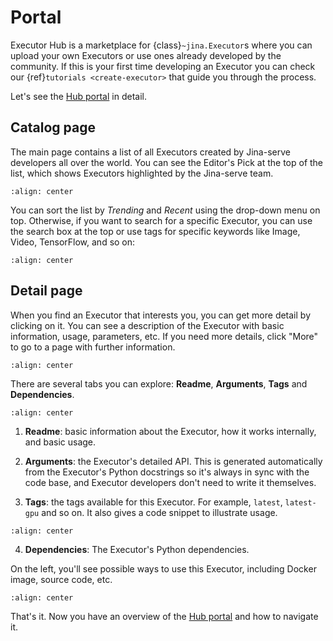 # Portal

Executor Hub is a marketplace for {class}`~jina.Executor`s where you can upload your own Executors or use ones already developed by the community. If this is your first time developing an Executor you can check our {ref}`tutorials <create-executor>` that guide you through the process.
 
Let's see the [Hub portal](https://cloud.jina.ai) in detail.

## Catalog page

The main page contains a list of all Executors created by Jina-serve developers all over the world. You can see the Editor's Pick at the top of the list, which shows Executors highlighted by the Jina-serve team. 

```{figure} ../../../../../.github/hub-website-list.png
:align: center
```

You can sort the list by *Trending* and *Recent* using the drop-down menu on top. Otherwise, if you want to search for a specific Executor, you can use the search box at the top or use tags for specific keywords like Image, Video, TensorFlow, and so on:

```{figure} ../../../../../.github/hub-website-search-2.png
:align: center
```

## Detail page

When you find an Executor that interests you, you can get more detail by clicking on it. You can see a description of the Executor with basic information, usage, parameters, etc. If you need more details, click "More" to go to a page with further information. 

```{figure} ../../../../../.github/hub-website-detail.png
:align: center
```

There are several tabs you can explore: **Readme**, **Arguments**, **Tags** and **Dependencies**.

```{figure} ../../../../../.github/hub-website-detail-arguments.png
:align: center
```

1. **Readme**: basic information about the Executor, how it works internally, and basic usage.

2. **Arguments**: the Executor's detailed API. This is generated automatically from the Executor's Python docstrings so it's always in sync with the code base, and Executor developers don't need to write it themselves.

3. **Tags**: the tags available for this Executor. For example, `latest`, `latest-gpu` and so on. It also gives a code snippet to illustrate usage.

```{figure} ../../../../../.github/hub-website-detail-tag.png
:align: center
```

4. **Dependencies**: The Executor's Python dependencies.

On the left, you'll see possible ways to use this Executor, including Docker image, source code, etc.

```{figure} ../../../../../.github/hub-website-usage.png
:align: center
```

That's it. Now you have an overview of the [Hub portal](https://cloud.jina.ai) and how to navigate it. 
